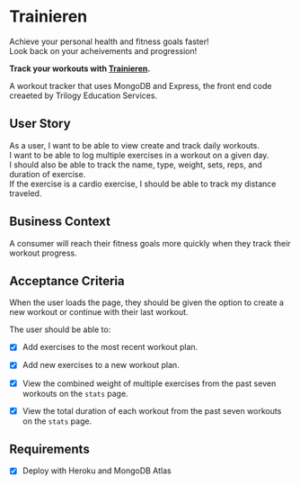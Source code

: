 # Trainieren

Achieve your personal health and fitness goals faster!  
Look back on your acheivements and progression!

**Track your workouts with [Trainieren](https://trainieren.herokuapp.com/).**

A workout tracker that uses MongoDB and Express, the front end code creaeted by Trilogy Education Services.

## User Story

As a user, I want to be able to view create and track daily workouts.  
I want to be able to log multiple exercises in a workout on a given day.  
I should also be able to track the name, type, weight, sets, reps, and duration of exercise.  
If the exercise is a cardio exercise, I should be able to track my distance traveled.

## Business Context

A consumer will reach their fitness goals more quickly when they track their workout progress.

## Acceptance Criteria

When the user loads the page, they should be given the option to create a new workout or continue with their last workout.

The user should be able to:

- [x] Add exercises to the most recent workout plan.

- [x] Add new exercises to a new workout plan.

- [x] View the combined weight of multiple exercises from the past seven workouts on the `stats` page.

- [x] View the total duration of each workout from the past seven workouts on the `stats` page.

## Requirements

- [x] Deploy with Heroku and MongoDB Atlas
